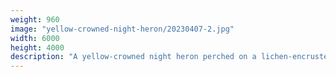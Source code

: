 ```yaml
---
weight: 960
image: "yellow-crowned-night-heron/20230407-2.jpg"
width: 6000
height: 4000
description: "A yellow-crowned night heron perched on a lichen-encrusted tree branch<br/>f/6.3, 1/125, 300mm, iso800"
---
```

